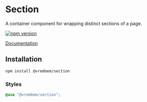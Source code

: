 # Section

A container component for wrapping distinct sections of a page.

[![npm version](https://img.shields.io/npm/v/%40vrembem%2Fsection.svg)](https://www.npmjs.com/package/%40vrembem%2Fsection)

[Documentation](https://vrembem.com/packages/section)

## Installation

```sh
npm install @vrembem/section
```

### Styles

```scss
@use "@vrembem/section";
```
